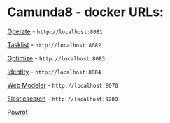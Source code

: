 # Camunda8 - docker URLs: 

[Operate](http://localhost:8081) - ```http://localhost:8081```

[Tasklist](http://localhost:8082) -  ```http://localhost:8082```

[Optimize](http://localhost:8083) -  ```http://localhost:8083```

[Identity](http://localhost:8084) -  ```http://localhost:8084```

[Web Modeler](http://localhost:8070) - ```http://localhost:8070```

[Elasticsearch](http://localhost:9200) - ```http://localhost:9200```

[Powrót](../Camunda_ReadMe.md)
